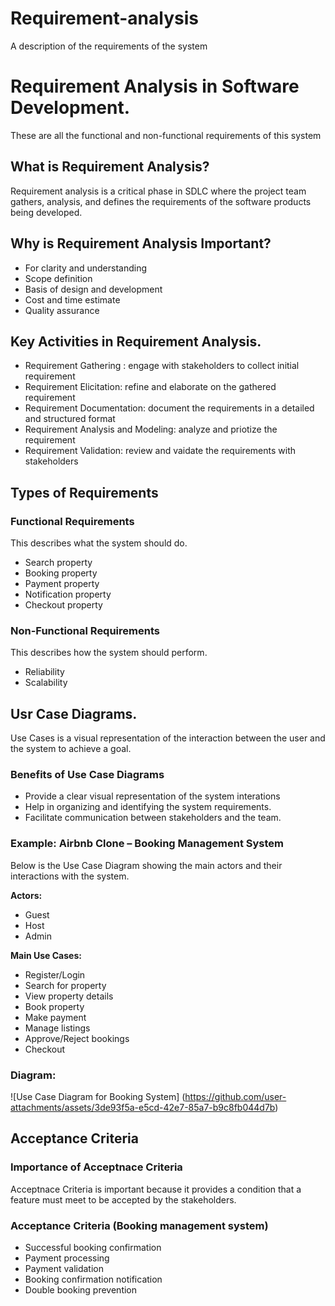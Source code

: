 # Requirement-analysis
A description of the requirements of the system

# Requirement Analysis in Software Development.
These are all the functional and non-functional requirements of this system 

## What is Requirement Analysis? 
Requirement analysis is a critical phase in SDLC where the project team gathers, analysis, and defines the requirements of the software products being developed.

## Why is Requirement Analysis Important?
- For clarity and understanding
- Scope definition
- Basis of design and development
- Cost and time estimate
- Quality assurance 

## Key Activities in Requirement Analysis.
- Requirement Gathering : engage with stakeholders to collect initial requirement 
- Requirement Elicitation: refine and elaborate on the gathered requirement
- Requirement Documentation: document the requirements in a detailed and structured format
- Requirement Analysis and Modeling: analyze and priotize the requirement  
- Requirement Validation: review and vaidate the requirements with stakeholders 

## Types of Requirements
### Functional Requirements
This describes what the system should do. 
- Search property
- Booking property
- Payment property
- Notification property
- Checkout property
### Non-Functional Requirements 
This describes how the system should perform.
- Reliability
- Scalability

## Usr Case Diagrams.
Use Cases is a visual representation of the interaction between the user and the system to achieve a goal.

### Benefits of Use Case Diagrams
- Provide a clear visual representation of the system interations
- Help in organizing and identifying the system requirements.
- Facilitate communication between stakeholders and the team.

### Example: Airbnb Clone – Booking Management System

Below is the Use Case Diagram showing the main actors and their interactions with the system.

**Actors:**
- Guest  
- Host  
- Admin  

**Main Use Cases:**
- Register/Login  
- Search for property  
- View property details  
- Book property  
- Make payment  
- Manage listings  
- Approve/Reject bookings  
- Checkout  

### Diagram:
![Use Case Diagram for Booking System] (https://github.com/user-attachments/assets/3de93f5a-e5cd-42e7-85a7-b9c8fb044d7b)


## Acceptance Criteria

### Importance of Acceptnace Criteria 
Acceptnace Criteria  is important because it provides a condition that a feature must meet to be accepted by the stakeholders.

### Acceptance Criteria (Booking management system)
- Successful booking confirmation
- Payment processing
- Payment validation
- Booking confirmation notification
- Double booking prevention
